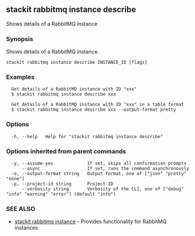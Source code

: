 ## stackit rabbitmq instance describe

Shows details of a RabbitMQ instance

### Synopsis

Shows details of a RabbitMQ instance.

```
stackit rabbitmq instance describe INSTANCE_ID [flags]
```

### Examples

```
  Get details of a RabbitMQ instance with ID "xxx"
  $ stackit rabbitmq instance describe xxx

  Get details of a RabbitMQ instance with ID "xxx" in a table format
  $ stackit rabbitmq instance describe xxx --output-format pretty
```

### Options

```
  -h, --help   Help for "stackit rabbitmq instance describe"
```

### Options inherited from parent commands

```
  -y, --assume-yes             If set, skips all confirmation prompts
      --async                  If set, runs the command asynchronously
  -o, --output-format string   Output format, one of ["json" "pretty" "none"]
  -p, --project-id string      Project ID
      --verbosity string       Verbosity of the CLI, one of ["debug" "info" "warning" "error"] (default "info")
```

### SEE ALSO

* [stackit rabbitmq instance](./stackit_rabbitmq_instance.md)	 - Provides functionality for RabbitMQ instances

